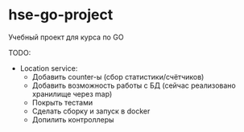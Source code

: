 # hse-go-project
Учебный проект для курса по GO

TODO:
- Location service:
  * Добавить counter-ы (сбор статистики/счётчиков)
  * Добавить возможность работы с БД (сейчас реализовано хранилище через map)
  * Покрыть тестами
  * Сделать сборку и запуск в docker
  * Допилить контроллеры
